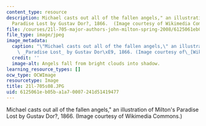 ```yaml
---
content_type: resource
description: Michael casts out all of the fallen angels," an illustration of Milton's
  Paradise Lost by Gustav Dor?, 1866.  (Image courtesy of Wikimedia Commons.)
file: /courses/21l-705-major-authors-john-milton-spring-2008/6125061eb05ba1a70007241d51419477_21l-705s08.JPG
file_type: image/jpeg
image_metadata:
  caption: "\"Michael casts out all of the fallen angels,\" an illustration of Milton's\
    \ _Paradise Lost_ by Gustav Dor\xE9, 1866. (Image courtesy of\_[Wikimedia Commons](http://commons.wikimedia.org/wiki/Main_Page).)"
  credit: ''
  image-alt: Angels fall from bright clouds into shadow.
learning_resource_types: []
ocw_type: OCWImage
resourcetype: Image
title: 21l-705s08.JPG
uid: 6125061e-b05b-a1a7-0007-241d51419477
---
```

Michael casts out all of the fallen angels," an illustration of Milton's Paradise Lost by Gustav Dor?, 1866.  (Image courtesy of Wikimedia Commons.)

